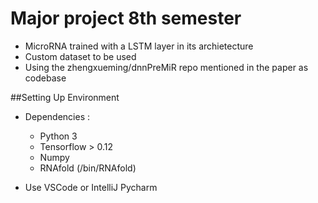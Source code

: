 
# Major project 8th semester 
- MicroRNA trained with a LSTM layer in its archietecture
- Custom dataset to be used
- Using the zhengxueming/dnnPreMiR repo mentioned in the paper as codebase
  

##Setting Up Environment
- Dependencies :
  - Python 3
  - Tensorflow > 0.12
  - Numpy
  - RNAfold (/bin/RNAfold)

- Use VSCode or IntelliJ Pycharm

